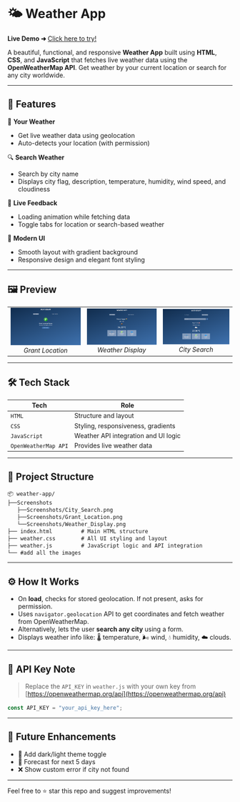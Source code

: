 # 🌤️ Weather App

**Live Demo ➜** [Click here to try!]([https://yourusername.github.io/weather-app/](https://shindenikhil8.github.io/Weather_App/))  

A beautiful, functional, and responsive **Weather App** built using **HTML**, **CSS**, and **JavaScript** that fetches live weather data using the **OpenWeatherMap API**. Get weather by your current location or search for any city worldwide.

---

## 🧩 Features

📍 **Your Weather**  
- Get live weather data using geolocation  
- Auto-detects your location (with permission)

🔍 **Search Weather**  
- Search by city name  
- Displays city flag, description, temperature, humidity, wind speed, and cloudiness

💬 **Live Feedback**  
- Loading animation while fetching data  
- Toggle tabs for location or search-based weather

🎨 **Modern UI**  
- Smooth layout with gradient background  
- Responsive design and elegant font styling

---

## 🖼️ Preview

<table>
  <tr>
    <td align="center">
      <img src="Screenshots/Grant_Location.png" alt="Grant Location Access" width="380"/>
      <br><em>Grant Location</em>
    </td>
    <td align="center">
      <img src="Screenshots/Weather_Display.png" alt="Weather Info Display" width="380"/>
      <br><em>Weather Display</em>
    </td>
    <td align="center">
      <img src="Screenshots/City_Search.png" alt="Search Weather" width="380"/>
      <br><em>City Search</em>
    </td>
  </tr>
</table>

---

## 🛠️ Tech Stack

| Tech        | Role                                  |
|-------------|---------------------------------------|
| `HTML`      | Structure and layout                  |
| `CSS`       | Styling, responsiveness, gradients    |
| `JavaScript`| Weather API integration and UI logic  |
| `OpenWeatherMap API` | Provides live weather data   |

---

## 📁 Project Structure

```
📦 weather-app/
├──Screenshots
   ├──Screenshots/City_Search.png
   ├──Screenshots/Grant_Location.png
   └──Screenshots/Weather_Display.png
├── index.html         # Main HTML structure
├── weather.css        # All UI styling and layout
├── weather.js         # JavaScript logic and API integration
└── #add all the images

```

---

## ⚙️ How It Works

- On **load**, checks for stored geolocation. If not present, asks for permission.
- Uses `navigator.geolocation` API to get coordinates and fetch weather from OpenWeatherMap.
- Alternatively, lets the user **search any city** using a form.
- Displays weather info like: 🌡️ temperature, 🌬️ wind, 💧 humidity, ☁️ clouds.

---

## 📌 API Key Note

> Replace the `API_KEY` in `weather.js` with your own key from [https://openweathermap.org/api](https://openweathermap.org/api)

```js
const API_KEY = "your_api_key_here";
```

---

## 🚀 Future Enhancements

- 🌙 Add dark/light theme toggle  
- 📅 Forecast for next 5 days  
- ❌ Show custom error if city not found  

---

Feel free to ⭐ star this repo and suggest improvements!

